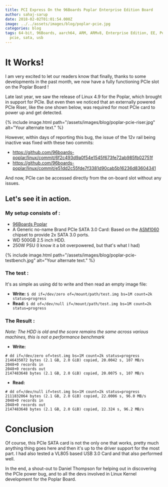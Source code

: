 ```yaml
---
title: PCI Express On the 96Boards Poplar Enterprise Edition Board
author: sahaj-sarup
date: 2018-02-02T01:01:54.000Z
image: ../../assets/images/blog/poplar-pcie.jpg
categories: blog
tags: 64-bit, 96Boards, aarch64, ARM, ARMv8, Enterprise Edition, EE, Poplar,
  pcie, sata, usb
---
```


# It Works!

I am very excited to let our readers know that finally, thanks to some developments in the past month, we now have a fully functioning PCIe slot on the Poplar Board !

Late last year, we saw the release of Linux 4.9 for the Poplar, which brought in support for PCIe. But even then we noticed that an externally powered PCIe Riser, like the one shown below, was required for most PCIe card to power up and get detected.

{% include image.html path="/assets/images/blog/poplar-pcie-riser.jpg" alt="Your alternate text." %}

However, within days of reporting this bug, the issue of the 12v rail being inactive was fixed with these two commits:

- https://github.com/96boards-poplar/linux/commit/6f2c493d9a0f54e1545f673fe72ab985fb02751f
- https://github.com/96boards-poplar/linux/commit/e51dd2c55fde7f3381d90cab5b16236d83604341

And now, PCIe can be accessed directly from the on-board slot without any issues.

## Let's see it in action.

### My setup consists of :

- [96Boards Poplar](https://www.96boards.org/product/poplar/)
- A Generic no-name Brand PCIe SATA 3.0 Card: Based on the [ASM1060](http://www.asmedia.com.tw/eng/e_show_products.php?item=118) chipset to provide 2x SATA 3.0 ports.
- WD 500GB 2.5 inch HDD.
- 250W PSU (I know it a bit overpowered, but that's what I had)

{% include image.html path="/assets/images/blog/poplar-pcie-testbench.jpg" alt="Your alternate text." %}

### The test :

It's as simple as using dd to write and then read an empty image file:

- **Write:** `$ dd if=/dev/zero of=/mount/path/test.img bs=1M count=2k status=progress`
- **Read:** `$ dd of=/dev/null if=/mount/path/test.img bs=1M count=2k status=progress`

### The Result :

_Note: The HDD is old and the score remains the same across various machines, this is not a performance benchmark_

- **Write:**

```
# dd if=/dev/zero of=test.img bs=1M count=2k status=progress
2146435072 bytes (2.1 GB, 2.0 GiB) copied, 20.0042 s, 107 MB/s
2048+0 records in
2048+0 records out
2147483648 bytes (2.1 GB, 2.0 GiB) copied, 20.0075 s, 107 MB/s
```

- **Read:**

```
# dd of=/dev/null if=test.img bs=1M count=2k status=progress
2111832064 bytes (2.1 GB, 2.0 GiB) copied, 22.0006 s, 96.0 MB/s
2048+0 records in
2048+0 records out
2147483648 bytes (2.1 GB, 2.0 GiB) copied, 22.324 s, 96.2 MB/s
```

# Conclusion

Of course, this PCIe SATA card is not the only one that works, pretty much anything thing goes here and then it's up to the driver support for the most part. I had also tested a VL805 based USB 3.0 Card and that also performed well.

In the end, a shout-out to Daniel Thompson for helping out in discovering the PCIe power bug, and to all the devs involved in Linux Kernel development for the Poplar Board.
